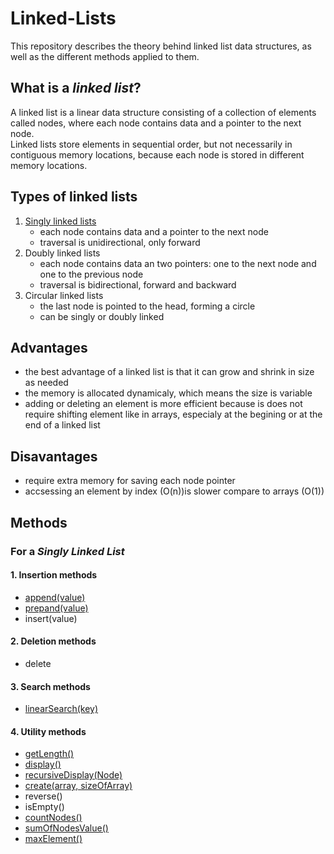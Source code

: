 # Linked-Lists
This repository describes the theory behind linked list data structures, as well as the different methods applied to them.

## What is a *linked list*?

A linked list is a linear data structure consisting of a collection of elements called nodes, where each node contains data and a pointer to the next node.<br>
Linked lists store elements in sequential order, but not necessarily in contiguous memory locations, because each node is stored in different memory locations.

## Types of linked lists

1. [Singly linked lists](https://github.com/SamiIonesi/Singly_Linked_Lists/tree/main)
    - each node contains data and a pointer to the next node
    - traversal is unidirectional, only forward
2. Doubly linked lists
    - each node contains data an two pointers: one to the next node and one to the previous node
    - traversal is bidirectional, forward and backward
3. Circular linked lists
    - the last node is pointed to the head, forming a circle
    - can be singly or doubly linked

## Advantages

- the best advantage of a linked list is that it can grow and shrink in size as needed
- the memory is allocated dynamicaly, which means the size is variable
- adding or deleting an element is more efficient because is does not require shifting element like in arrays, especialy at the begining or at the end of a linked list

## Disavantages

- require extra memory for saving each node pointer
- accsessing an element by index (O(n))is slower compare to arrays (O(1))

## Methods
### For a *Singly Linked List*

#### 1. Insertion methods
   - [append(value)](https://github.com/SamiIonesi/Singly_Linked_Lists/blob/main/README.md#--appendvalue)
   - [prepand(value)](https://github.com/SamiIonesi/Singly_Linked_Lists/blob/main/README.md#--prepandvalue)
   - insert(value)
#### 2. Deletion methods
   - delete
#### 3. Search methods
   - [linearSearch(key)](https://github.com/SamiIonesi/Singly_Linked_Lists/blob/main/README.md#--linearsearchkey)
#### 4. Utility methods
   - [getLength()](https://github.com/SamiIonesi/Singly_Linked_Lists/blob/main/README.md#getlength)
   - [display()](https://github.com/SamiIonesi/Singly_Linked_Lists/blob/main/README.md#--display)
   - [recursiveDisplay(Node)](https://github.com/SamiIonesi/Singly_Linked_Lists/blob/main/README.md#--recursivedisplaynode)
   - [create(array, sizeOfArray)](https://github.com/SamiIonesi/Singly_Linked_Lists/blob/main/README.md#--createarray-sizeofarray)
   - reverse()
   - isEmpty()
   - [countNodes()](https://github.com/SamiIonesi/Singly_Linked_Lists/blob/main/README.md#--sumofnodesvalue)
   - [sumOfNodesValue()](https://github.com/SamiIonesi/Singly_Linked_Lists/blob/main/README.md#--sumofnodesvalue)
   - [maxElement()](https://github.com/SamiIonesi/Singly_Linked_Lists/blob/main/README.md#--maxelement)
